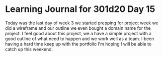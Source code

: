 # Learning Journal for 301d20 Day 15
Today was the last day of week 3 we started prepping for project week we did a wireframe and our outline we even bought a domain name for the project.
I feel good about this project, we a have a simple project with a good outline of what need to happen and we work well as a team. I been having a hard time keep up with the portfolio I'm hoping I will be able to catch up this weekend. 
